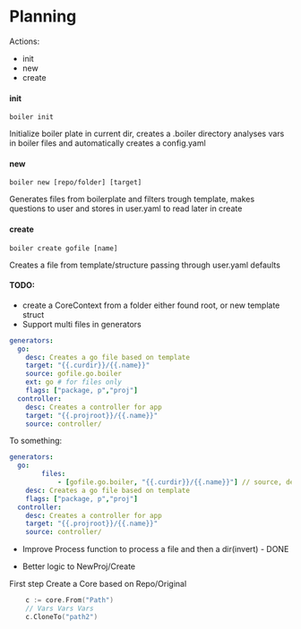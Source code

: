Planning
===============
Actions:
* init
* new
* create


#### init
```
boiler init
```
Initialize boiler plate in current dir, creates a .boiler directory
analyses vars in boiler files and automatically creates a config.yaml


#### new
```
boiler new [repo/folder] [target]
```
Generates files from boilerplate and filters trough template, makes questions to user
and stores in user.yaml to read later in create


#### create
```
boiler create gofile [name]
```
Creates a file from template/structure passing through user.yaml defaults

#### TODO:

* create a CoreContext from a folder either found root, or new template struct
* Support multi files in generators

```yaml
generators:
  go:
    desc: Creates a go file based on template
    target: "{{.curdir}}/{{.name}}"
    source: gofile.go.boiler
    ext: go # for files only
    flags: ["package, p","proj"]
  controller:
    desc: Creates a controller for app
    target: "{{.projroot}}/{{.name}}"
    source: controller/
```

To something:
```yaml
generators:
  go:
		files:
			- [gofile.go.boiler, "{{.curdir}}/{{.name}}"] // source, dest // Ext taken from src file
    desc: Creates a go file based on template
    flags: ["package, p","proj"]
  controller:
    desc: Creates a controller for app
    target: "{{.projroot}}/{{.name}}"
    source: controller/

```
* Improve Process function to process a file and then a dir(invert) - DONE

* Better logic to NewProj/Create

First step Create a Core based on Repo/Original
```go
	c := core.From("Path")
	// Vars Vars Vars
	c.CloneTo("path2")
```





